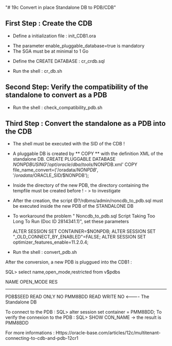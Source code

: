 "# 19c Convert in place  Standalone DB to PDB/CDB" 

First Step : Create the CDB 
-----------------------------

- Define a initialization file :  init_CDB1.ora
+   The parameter enable_pluggable_database=true is mandatory
+   The SGA must be at minimal to 1 Go

- Define the CREATE DATABASE :  cr_crdb.sql

- Run the shell : cr_db.sh

Second Step: Verify the compatibility of the standalone to convert as a PDB
------------------------------------------------------------------------------

- Run the shell : check_compatibility_pdb.sh

Third Step : Convert the standalone as a PDB into the CDB
---------------------------------------------------------
+ The shell must be executed with the SID of the CDB !
+ A pluggable DB is created by ** COPY ** with the definition XML of the standalone DB.
  CREATE PLUGGABLE DATABASE $NONPDB  USING '/opt/oracle/dba/tools/$NONPDB.xml'
COPY file_name_convert=('/oradata/$NONPDB','/oradata/$ORACLE_SID/$NONPDB');
+ Inside the directory of the new PDB, the directory containing the tempfile must be created before !  - > to investigate
+ After the creation, the script @?/rdbms/admin/noncdb_to_pdb.sql must be executed inside the  new PDB of the STANDALONE DB 
+ To workaround the problem "	Noncdb_to_pdb.sql Script Taking Too Long To Run (Doc ID 2814341.1)", set these parameters

  ALTER SESSION SET CONTAINER=$NONPDB;
  ALTER SESSION SET "_OLD_CONNECT_BY_ENABLED"=FALSE;
  ALTER SESSION SET optimizer_features_enable=11.2.0.4;

- Run the shell : convert_pdb.sh

After the conversion, a new PDB is pluggued into the CDB1 :

SQL> select name,open_mode,restricted from v$pdbs

NAME                       OPEN_MODE  RES
-------------------------- ---------- ---
PDB$SEED                   READ ONLY  NO
PMM8BDD                    READ WRITE NO <---- The Standalone DB 

To connect to the PDB :  SQL> alter session set container = PMM8BDD;
To verify the connexion to the PDB : SQL> SHOW CON_NAME  -> the result is PMM8BDD


For more informations : Https://oracle-base.com/articles/12c/multitenant-connecting-to-cdb-and-pdb-12cr1

